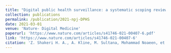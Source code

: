 ```yaml
---
title: "Digital public health surveillance: a systematic scoping review"
collection: publications
permalink: /publication/2021-npj-DPHS
date: 2021-03-01
venue: 'Nature- Digital Medicine'
paperurl: 'https://www.nature.com/articles/s41746-021-00407-6.pdf'
link: 'https://www.nature.com/articles/s41746-021-00407-6'
citation: 'Z. Shakeri H. A., A. Kline, M. Sultana, Mohammad Noaeen, et al (2021). Digital public health surveillance: a systematic scoping review. <i>Nature Digital Medicine</i>. 4, 41. doi:10.1038/s41746-021-00407-6'
---
```

